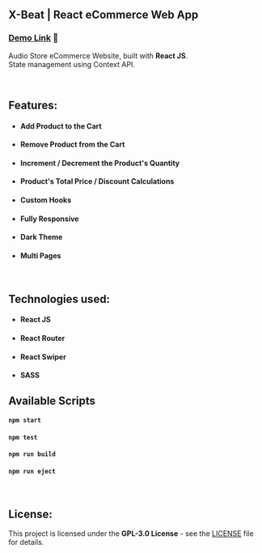 ## X-Beat | React eCommerce Web App

### [Demo Link](https://x-beat.netlify.app/) 🔗

Audio Store eCommerce Website, built with **React JS**. <br/>
State management using Context API.

<br/>

## Features:

- #### Add Product to the Cart
- #### Remove Product from the Cart
- #### Increment / Decrement the Product's Quantity
- #### Product's Total Price / Discount Calculations
- #### Custom Hooks
- #### Fully Responsive
- #### Dark Theme
- #### Multi Pages

<br/>

## Technologies used:

- #### **React JS**
- #### **React Router**
- #### **React Swiper**
- #### **SASS**

## Available Scripts

#### `npm start`

#### `npm test`

#### `npm run build`

#### `npm run eject`

<br/>

## License:

This project is licensed under the  **GPL-3.0 License** - see the [LICENSE](LICENSE) file for details.
